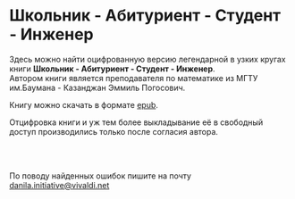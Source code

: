 # Школьник - Абитуриент - Студент - Инженер
Здесь можно найти оцифрованную версию легендарной в узких кругах книги **Школьник - Абитуриент - Студент - Инженер**.  
Автором книги является преподавателя по математике из МГТУ им.Баумана - Казанджан Эммиль Погосович.  

Книгу можно скачать в форматe
[epub](https://github.com/danila-initiative/Schoolboy-Applicant-Student-Engineer/raw/main/%D0%A8%D0%BA%D0%BE%D0%BB%D1%8C%D0%BD%D0%B8%D0%BA%20%E2%80%94%20%D0%90%D0%B1%D0%B8%D1%82%D1%83%D1%80%D0%B8%D0%B5%D0%BD%D1%82%20%E2%80%94%20%D0%A1%D1%82%D1%83%D0%B4%D0%B5%D0%BD%D1%82%20%E2%80%94%20%D0%98%D0%BD%D0%B6%D0%B5%D0%BD%D0%B5%D1%80.epub).

Отцифровка книги и уж тем более выкладывание её в свободный доступ производились только после согласия автора.  

<br>
<br>

По поводу найденных ошибок пишите на почту danila.initiative@vivaldi.net

